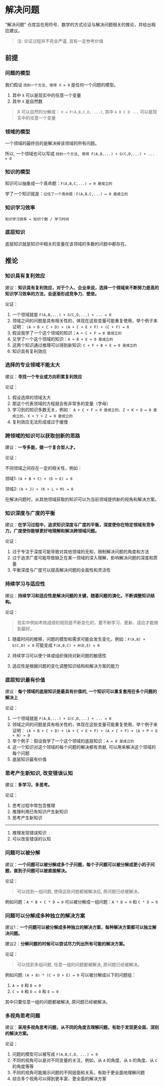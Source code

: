 # 解决问题

"解决问题" 仓库旨在用符号、数学的方式论证与解决问题相关的推论，并给出相应建议。

> 注: 论证过程并不完全严谨, 具有一定参考价值

## 前提

### 问题的模型

我们假设 `找到一个方法, 使得 X = 0` 是任何一个问题的模型。
1. 其中 `X` 可以是现实中的任意一个变量
2. 其中 `X` 是自然数

> X 可以自然的分解成： `X = F(A,B,C,D, ...)`, 其中 `A B C D ...` 可以是现实中的任意一个变量

### 领域的模型

一个领域的最终目的是解决掉该领域的所有问题。  

所以, 一个领域也可以写成 `找到一个方法, 使得 F(A,B,...) + G(C,D,...) + ... = 0`

### 知识的模型

知识可以抽象成一个真命题：`F(A,B,C,...) = 0 是成立的`

学了一个知识就是：`记住了一个真命题：F(A,B,C,...) = 0 是成立的`

### 知识学习效率

`知识学习效率 = 知识个数 / 学习时间`

### 底层知识

底层知识就是知识中相关的变量在该领域的多数的问题中都存在。

## 推论

### 知识具有复利效应

建议：**知识具有复利效应，对于个人、企业来说，选择一个领域来不断努力是高的知识学习效率的方法，会逐渐形成竞争力、壁垒。**

论证：

1. 一个领域就是 `F(A,B,...) + G(C,D,...) + ... = 0`
2. 领域之间的问题是具有相关性的，体现在这些变量可能重复使用，举个例子来证明：
`(A + B + C + D) + (A + C + E + F) + (C + F) = 0`
3. 假设我学了一个这个领域的知识：`A + C + F = 0 是成立的`
4. 又学了一个这个领域的知识：`A + B + E = 0 是成立的`
5. 这两个知识通过推理可以得到新知识: `C + F + B + E = 0 是成立的`
6. 知识具有复利效应

### 选择的专业领域不能太大

建议：**寻找一个专业或方向积累复利效应**

论证：
1. 假设选择的领域太大
2. 那这个代表领域的方程就会有非常多的变量（字母）
3. 学习到的知识多数无关，例如：
`A + C + F = 0 是成立的`、`Z + K + Q = 0 是成立的`、`X + Y + Z = 0 是成立的`
4. 复利效应无法形成或过于缓慢

### 跨领域的知识可以获取创新的思路

建议：**一专多能，做一个复合型人才。**

论证：

不同领域之间存在一定的相关性，例如：

领域1: `(A + B + C) + (D + E) = 0`

领域2: `(A + J) + (K + L + M) = 0`

在解决问题时，从其他领域获取的知识可以为当前领域提供新的视角和解决方案。

### 知识深度与广度的平衡

建议：**在学习过程中，追求知识深度与广度的平衡，深度使你在特定领域有竞争力，广度使你能够更好地理解和解决跨领域问题。**

论证：

1. 过于专注于深度可能导致对其他领域的无知，限制解决问题的角度和方法
2. 过于追求广度可能导致缺乏在某一领域的深入理解，影响解决问题的深度和质量
3. 平衡深度与广度可以提高解决问题的全面性和灵活性

### 持续学习与适应性

建议：**持续学习和适应性是解决问题的关键，随着问题的演化，不断调整知识结构。**

论证：

> 现实中例如考核成绩的规则是不断变化的，要不断学习、更新、适应才能做到最好。

1. 随着时间的推移，问题的模型和需求可能会发生变化，例如：`F(A,B) + G(C,D) = 0` 可能变成 `F(A,B,C) + H(D,E) = 0`

2. 持续学习可以使个体或组织保持对新问题的敏感性

3. 适应性是根据问题的变化调整知识结构和解决方案的能力

### 底层知识最有价值

建议：**每个领域的底层知识是最具有价值的, 一个知识可以重复套用在多个问题的解决上**

论证： 

1. 一个领域就是 `F(A,B,...) + G(C,D,...) + ... = 0`
2. 领域之间的问题是具有相关性的，体现在这些变量可能重复使用，举个例子来证明：
`(A + B + C + D) + (A + C + E + F) + (A + C + F) + (A + P + Q + N) = 0`
3. 举个例子：假设我学了一个这个领域的底层知识：`A = 0 是成立的`
4. 这一个知识对这个领域的每个问题的解决都有贡献, 可以用来解决这个领域的每个问题
5. 底层知识最有价值

### 思考产生新知识, 改变错误认知

建议：**多学习，多思考。**

论证：

1. 思考过程中常包含推理
2. 推理利用已有知识产生新知识
3. 思考产生新知识

---

1. 推理发现错误知识
2. 可以改变错误的认知

### 问题可以被分解

建议：**一个问题可以被分解成多个子问题，每个子问题可以被分解成更小的子问题，直到子问题可以被直接解决。**

论证：

> 可以找到一组问题, 使得这些问题都被解决后, 原问题已经被解决。

例如问题：`A * B + C * D = 0` 可以被分解成一组问题：`A * B = 0` 和 `C * D = 0`

### 问题可以分解成多种独立的解决方案

建议1：**一个问题可以被分解成多种独立的解决方案，每种解决方案都可以独立解决问题。**

建议2：**分解问题的时候可以尝试尽力列出所有可能的解决方案。**

论证：

> 可以找到多组问题, 任意一组的问题都被解决, 原问题已经被解决。

例如问题: `(A + B) * (C + D + E) = 0` 可以被分解成以下的问题组：

1. `A = 0` 和 `B = 0`
2. `C = 0` 和 `D = 0` 和 `E = 0`

其中只要任意一组的问题都被解决, 原问题已经被解决。

### 多视角思考问题

建议：**采用多视角思考问题，从不同的角度去理解问题，有助于发现更全面、深刻的解决方案。**

论证：

1. 问题的模型可以被写成 `F(A,B,C,D, ...) = 0`
2. 不同的视角可以是对不同变量的关注，例如，从 `A` 的角度、从 `B` 的角度、从 `C` 的角度等等
3. 不同的视角可能揭示问题的不同层面和关系，有助于更全面地理解问题
4. 综合多个视角可以得到更丰富、更全面的解决方案
